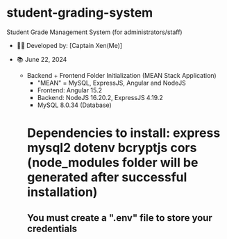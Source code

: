 # student-grading-system
Student Grade Management System (for administrators/staff)
- 👨‍💻️ Developed by: [Captain Xen(Me)]

- 📚️ June 22, 2024
    - Backend + Frontend Folder Initialization (MEAN Stack Application)
        - "MEAN" = MySQL, ExpressJS, Angular and NodeJS
        - Frontend: Angular 15.2
        - Backend: NodeJS 16.20.2, ExpressJS 4.19.2
        - MySQL 8.0.34 (Database)
        # Dependencies to install: express mysql2 dotenv bcryptjs cors (node_modules folder will be generated after successful installation)
        ## You must create a ".env" file to store your credentials 